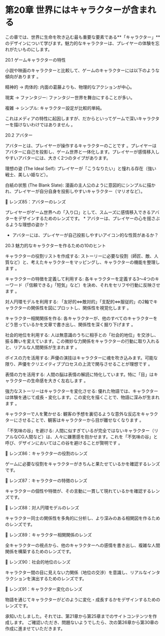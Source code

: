 # 第20章 世界にはキャラクターが含まれる

この章では、世界に生命を吹き込む最も重要な要素である**「キャラクター」**のデザインについて学びます。魅力的なキャラクターは、プレイヤーの体験を忘れがたいものにします。

20.1 ゲームキャラクターの特性

小説や映画のキャラクターと比較して、ゲームのキャラクターには以下のような傾向があります 。

精神的 → 肉体的: 内面の葛藤よりも、物理的なアクションが中心。

現実 → ファンタジー: ファンタジー世界を舞台にすることが多い。

複雑 → シンプル: キャラクター設定が比較的単純。

これはメディアの特性に起因しますが、だからといってゲームで深いキャラクターを描けないわけではありません 。

20.2 アバター

アバターとは、プレイヤーが操作するキャラクターのことです 。プレイヤーはアバターに自己を投影し、ゲーム世界と一体化します。プレイヤーが感情移入しやすいアバターには、大きく2つのタイプがあります。

理想の姿 (The Ideal Self): プレイヤーが「こうなりたい」と憧れる存在（強い戦士、美しい姫など）。

白紙の状態 (The Blank Slate): 漫画の主人公のように意図的にシンプルに描かれ、プレイヤーが自分自身を投影しやすいキャラクター（マリオなど）。

💎 レンズ85：アバターのレンズ

プレイヤーがゲーム世界への「入り口」として、スムーズに感情移入できるアバターをデザインするためのレンズです。 * アバターは、プレイヤーの心を揺さぶるような理想の姿か？

* アバターには、プレイヤーが自己投影しやすいアイコン的な性質があるか？

20.3 魅力的なキャラクターを作るための10のヒント

キャラクターの役割リストを作成する: ストーリーに必要な役割（師匠、敵、人質など）と、考えたキャラクターをマッピングし、キャラクターの機能を整理します 。

キャラクターの特徴を定義して利用する: 各キャラクターを定義する3〜4つのキーワード（「信頼できる」「短気」など）を決め、それをセリフや行動に反映させます 。

対人円環モデルを利用する: 「友好的⇔敵対的」「支配的⇔服従的」の2軸でキャラクターの関係性を図にプロットし、関係性を視覚化します 。

キャラクター相関関係を作る: 各キャラクターが、他のすべてのキャラクターをどう思っているかを文章で書き出し、関係性を深く掘り下げます 。

社会的地位を利用する: 人は無意識のうちに相手との「社会的地位」を交渉し、振る舞いを変えています。この微妙な力関係をキャラクターの行動に取り入れると、リアルな人間関係が生まれます 。

ボイスの力を活用する: 声優の演技はキャラクターに魂を吹き込みます。可能な限り、声優をクリエイティブプロセスの上流で関与させることが理想です 。

表情の力を活用する: 人間の脳は表情の解読に特化しています。特に「目」はキャラクターの生命感を大きく左右します 。

強力なストーリーはキャラクターを変化させる: 優れた物語では、キャラクターは体験を通じて成長・変化します。この変化を描くことで、物語に深みが生まれます 。

キャラクターで人を驚かせる: 観客の予想を裏切るような意外な反応をキャラクターにさせることで、観客はキャラクターから目が離せなくなります 。

「不気味の谷」を避ける: 人間に似すぎているが完全ではないキャラクター（リアルなCG人間など）は、人々に嫌悪感を抱かせます。これを「不気味の谷」と呼び、デザインにおいてはこの谷を避けることが賢明です 。

💎 レンズ86：キャラクターの役割のレンズ

ゲームに必要な役割をキャラクターがきちんと果たせているかを確認するレンズです。

💎 レンズ87：キャラクターの特徴のレンズ

キャラクターの個性や特徴が、その言動に一貫して現れているかを確認するレンズです。

💎 レンズ88：対人円環モデルのレンズ

キャラクター同士の関係性を多角的に分析し、より深みのある相関図を作るためのレンズです。

💎 レンズ89：キャラクター相関関係のレンズ

全キャラクターの視点から、他のキャラクターへの感情を書き出し、複雑な人間関係を構築するためのレンズです。

💎 レンズ90：社会的地位のレンズ

キャラクター間の目に見えない力関係（地位の交渉）を意識し、リアルなインタラクションを演出するためのレンズです。

💎 レンズ91：キャラクター変化のレンズ

物語を通じてキャラクターがどのように変化・成長するかをデザインするためのレンズです。

承知いたしました。それでは、第21章から第25章までのサイトコンテンツを作成します。 ご確認いただき、問題ないようでしたら、次の第26章から第30章の作成に進ませていただきます。



